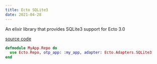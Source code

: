 ```yaml
---
title: Ecto SQLite3
date: 2021-04-28
---
```


An elixir library that provides SQLite3 support for Ecto 3.0

[source code](https://github.com/elixir-sqlite/ecto_sqlite3)

```elixir
defmodule MyApp.Repo do
  use Ecto.Repo, otp_app: :my_app, adapter: Ecto.Adapters.SQLite3
end
```
